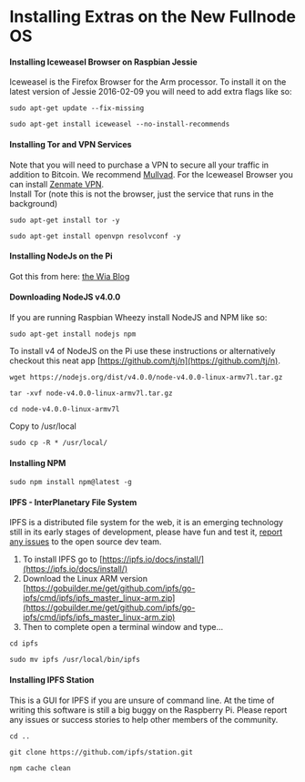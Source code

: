 # Installing Extras on the New Fullnode OS

#### Installing Iceweasel Browser on Raspbian Jessie
Iceweasel is the Firefox Browser for the Arm processor. To install it on the latest version of Jessie 2016-02-09 you will need to add extra flags like so: 
```
sudo apt-get update --fix-missing
```  
```
sudo apt-get install iceweasel --no-install-recommends
```  

#### Installing Tor and VPN Services
Note that you will need to purchase a VPN to secure all your traffic in addition to Bitcoin. We recommend [Mullvad](https://mullvad.net). For the Iceweasel Browser you can install [Zenmate VPN](https://zenmate.com/free-vpn/).  
Install Tor (note this is not the browser, just the service that runs in the background)
```
sudo apt-get install tor -y
```  
```
sudo apt-get install openvpn resolvconf -y
```  
#### Installing NodeJs on the Pi
Got this from here: [the Wia Blog](http://blog.wia.io/installing-node-js-v4-0-0-on-a-raspberry-pi/) 

#### Downloading NodeJS v4.0.0
If you are running Raspbian Wheezy install NodeJS and NPM like so:
```
sudo apt-get install nodejs npm
```  
To install v4 of NodeJS on the Pi use these instructions or alternatively checkout this neat app [https://github.com/tj/n](https://github.com/tj/n).
```
wget https://nodejs.org/dist/v4.0.0/node-v4.0.0-linux-armv7l.tar.gz
```  
```
tar -xvf node-v4.0.0-linux-armv7l.tar.gz
```  

```
cd node-v4.0.0-linux-armv7l
```  
Copy to /usr/local
```
sudo cp -R * /usr/local/
```

#### Installing NPM
```
sudo npm install npm@latest -g
```  
#### IPFS - InterPlanetary File System
IPFS is a distributed file system for the web, it is an emerging technology still in its early stages of development, please have fun and test it, [report any issues](https://github.com/ipfs/ipfs/issues) to the open source dev team.  

1. To install IPFS go to [https://ipfs.io/docs/install/](https://ipfs.io/docs/install/)
2. Download the Linux ARM version [https://gobuilder.me/get/github.com/ipfs/go-ipfs/cmd/ipfs/ipfs_master_linux-arm.zip](https://gobuilder.me/get/github.com/ipfs/go-ipfs/cmd/ipfs/ipfs_master_linux-arm.zip)
3. Then to complete open a terminal window and type...
```
cd ipfs
```  
```
sudo mv ipfs /usr/local/bin/ipfs
```

#### Installing IPFS Station
This is a GUI for IPFS if you are unsure of command line. At the time of writing this software is still a big buggy on the Raspberry Pi. Please report any issues or success stories to help other members of the community.  
```
cd ..
```
```
git clone https://github.com/ipfs/station.git
```
```
npm cache clean
```  

